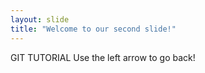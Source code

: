 ```yaml
---
layout: slide
title: "Welcome to our second slide!"
---
```

GIT TUTORIAL
Use the left arrow to go back!
